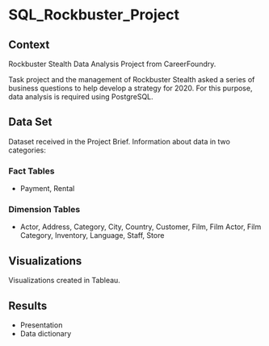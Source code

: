 # SQL_Rockbuster_Project
## Context
Rockbuster Stealth Data Analysis Project from CareerFoundry.

Task project and the management of Rockbuster Stealth asked a series of business questions to help develop a strategy for 2020. For this purpose, data analysis is required using PostgreSQL.
## Data Set
Dataset received in the Project Brief. Information about data in two categories:
### Fact Tables
+ Payment, Rental
### Dimension Tables
+ Actor, Address, Category, City, Country, Customer, Film, Film Actor, Film Category, Inventory, Language, Staff, Store
## Visualizations 
Visualizations created in Tableau.
## Results
+ Presentation
+ Data dictionary
